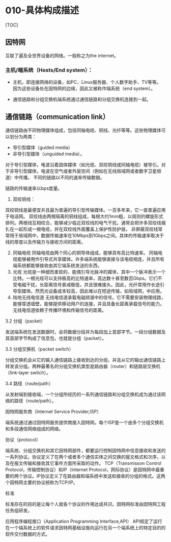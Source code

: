 # 010-具体构成描述

[TOC]

## 因特网

互联了遍及全世界设备的网络。一般称之为the internet。

### 主机/端系统（Hosts/End system）：

- 主机，即连接网络的设备，如PC、Linux服务器、个人数字助手、TV等等。 因为这些设备处在因特网的边缘，因此又被称作端系统（end system）。

- 通信链路和分组交换机端系统通过通信链路和分组交换机连接到一起。

## 通信链路（communication link）

通信链路由不同物理媒体组成，包括同轴电缆、铜线、光纤等等。这些物理媒体可以划分为两类：

- 导引型媒体（guided media）
- 非导引型媒体（unguided media）。

对于导引型媒体，电波沿着固体媒体（如光缆、双绞铜线或同轴电缆）被导引。对于非导引型媒体，电波在空气或者外层空间（例如在无线局域网或者数字卫星频道）中传播。
不同的链路以不同的速率传输数据。

链路的传输速率以bps度量。

1. 双绞铜线：

双绞铜线是最便宜并且最为普遍的导引型传输媒体。一百多年来，它一直普遍应用于电话网。
双绞线由两根隔离的铜线组成，每根大约1mm粗，以规则的螺旋形式排列。两根线互相绞合，能够减少临近双绞线的电气干扰。通常会把许多双绞线捆扎在一起形成一根电缆，并在双绞线外面覆盖上保护性防护层。
非屏蔽双绞线常常用于局域网中，数据传输速率在10Mbps到1Gbps之间。具体的传输速率取决于线的厚度以及传输方与接收方间的距离。

2. 同轴电缆
   同轴电缆由两个同心的铜导体组成，能够具有高比特速率。
   同轴电缆能够被用作引导式共享媒体。许多端系统能够直接与该电缆相连，并且所有端系统都能够接收由其它端系统发送的东西。
3. 光缆
   光缆是一种细而柔软的、能偶引导光脉冲的媒体，其中一个脉冲表示一个比特。一根光缆可以支持极高的比特速率，高达数十甚至数百Gbps。它们不受电磁干扰，长距离信号衰减极低，并且很难接头。因此，光纤常用作长途引导型媒体。然而光设备成本较高，因此难以在短途传输，如局域网，中应用。
4. 陆地无线电信道
   无线电信道承载电磁频谱中的信号。它不需要安装物理线路，能够穿透墙壁，能够提供移动用户的连接，并且具备长距离承载信号的能力。无线电信道依赖于传播环境和传输信号的距离。 

3.2 分组（packet）

发送端系统在发送数据时，会将数据分段并为每段加上首部字节。一段分组数据及其首部字节构成了信息包，也就是分组（packet）。

3.3 分组交换机（packet switch）

分组交换机会从它的输入通信链路上接收到达的分组，并且从它的输出通信链路上转发该分组。两种最著名的分组交换机类型是路由器（router）和链路层交换机（link-layer switch）。

3.4 路径（route/path）

从发射端到接收端，一个分组所经历的一系列通信链路和分组交换机成为通过该网络的路径（route/path）。

因特网服务商（Internet Service Provider,ISP）

端系统通过通过因特网服务提供商接入因特网。每个ISP是一个由多个分组交换机和多段通信网络组成的网络。

协议（protocol）

端系统、分组交换机和其它因特网部件，都要运行控制因特网中信息接收和发送的一系列协议。协议定义了在两个或者多个通信实体之间交换的报文格式和次序，以及在报文传输和接收其它事件方面所采取的动作。
TCP（Transmisson Control Protocol，传输控制协议）和IP（Internet Protocol，网际协议）是因特网中最重要的两个协议。IP协议定义了在路由器和端系统中发送和接收的分组的格式。这两个因特网主要的协议统称为TCP/IP。

标准

标准存在的目的是让每个人就各个协议的作用达成共识。因特网标准由因特网工程任务组研发。

应用程序编程接口（Application Programming Interface,API）
API规定了运行在一个端系统上的软件请求因特网基础设施向运行在另一个端系统上的特定目的的软件交付数据的方式。